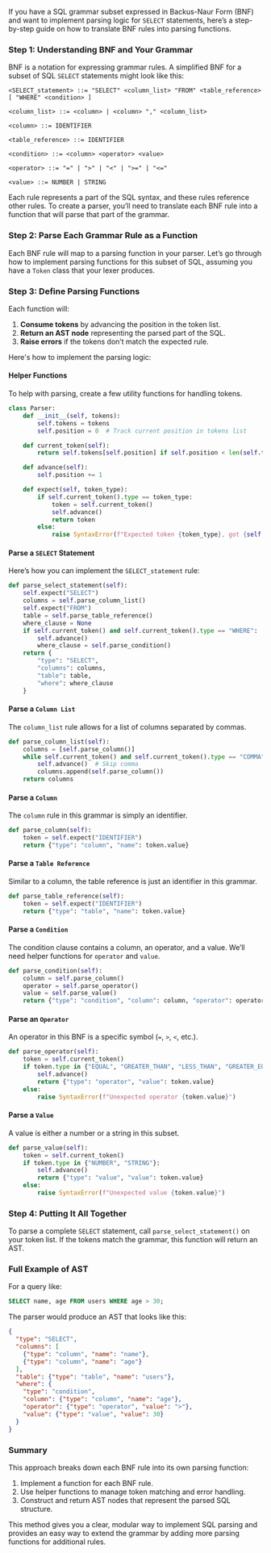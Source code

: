If you have a SQL grammar subset expressed in Backus-Naur Form (BNF) and want to implement parsing logic for `SELECT` statements, here’s a step-by-step guide on how to translate BNF rules into parsing functions.

### Step 1: Understanding BNF and Your Grammar
BNF is a notation for expressing grammar rules. A simplified BNF for a subset of SQL `SELECT` statements might look like this:

```
<SELECT_statement> ::= "SELECT" <column_list> "FROM" <table_reference> [ "WHERE" <condition> ]

<column_list> ::= <column> | <column> "," <column_list>

<column> ::= IDENTIFIER

<table_reference> ::= IDENTIFIER

<condition> ::= <column> <operator> <value>

<operator> ::= "=" | ">" | "<" | ">=" | "<="

<value> ::= NUMBER | STRING
```

Each rule represents a part of the SQL syntax, and these rules reference other rules. To create a parser, you’ll need to translate each BNF rule into a function that will parse that part of the grammar.

### Step 2: Parse Each Grammar Rule as a Function
Each BNF rule will map to a parsing function in your parser. Let’s go through how to implement parsing functions for this subset of SQL, assuming you have a `Token` class that your lexer produces.

### Step 3: Define Parsing Functions

Each function will:
1. **Consume tokens** by advancing the position in the token list.
2. **Return an AST node** representing the parsed part of the SQL.
3. **Raise errors** if the tokens don’t match the expected rule.

Here's how to implement the parsing logic:

#### Helper Functions
To help with parsing, create a few utility functions for handling tokens.

```python
class Parser:
    def __init__(self, tokens):
        self.tokens = tokens
        self.position = 0  # Track current position in tokens list

    def current_token(self):
        return self.tokens[self.position] if self.position < len(self.tokens) else None

    def advance(self):
        self.position += 1

    def expect(self, token_type):
        if self.current_token().type == token_type:
            token = self.current_token()
            self.advance()
            return token
        else:
            raise SyntaxError(f"Expected token {token_type}, got {self.current_token().type}")
```

#### Parse a `SELECT` Statement
Here’s how you can implement the `SELECT_statement` rule:

```python
def parse_select_statement(self):
    self.expect("SELECT")
    columns = self.parse_column_list()
    self.expect("FROM")
    table = self.parse_table_reference()
    where_clause = None
    if self.current_token() and self.current_token().type == "WHERE":
        self.advance()
        where_clause = self.parse_condition()
    return {
        "type": "SELECT",
        "columns": columns,
        "table": table,
        "where": where_clause
    }
```

#### Parse a `Column List`
The `column_list` rule allows for a list of columns separated by commas.

```python
def parse_column_list(self):
    columns = [self.parse_column()]
    while self.current_token() and self.current_token().type == "COMMA":
        self.advance()  # Skip comma
        columns.append(self.parse_column())
    return columns
```

#### Parse a `Column`
The `column` rule in this grammar is simply an identifier.

```python
def parse_column(self):
    token = self.expect("IDENTIFIER")
    return {"type": "column", "name": token.value}
```

#### Parse a `Table Reference`
Similar to a column, the table reference is just an identifier in this grammar.

```python
def parse_table_reference(self):
    token = self.expect("IDENTIFIER")
    return {"type": "table", "name": token.value}
```

#### Parse a `Condition`
The condition clause contains a column, an operator, and a value. We’ll need helper functions for `operator` and `value`.

```python
def parse_condition(self):
    column = self.parse_column()
    operator = self.parse_operator()
    value = self.parse_value()
    return {"type": "condition", "column": column, "operator": operator, "value": value}
```

#### Parse an `Operator`
An operator in this BNF is a specific symbol (`=`, `>`, `<`, etc.).

```python
def parse_operator(self):
    token = self.current_token()
    if token.type in {"EQUAL", "GREATER_THAN", "LESS_THAN", "GREATER_EQUAL", "LESS_EQUAL"}:
        self.advance()
        return {"type": "operator", "value": token.value}
    else:
        raise SyntaxError(f"Unexpected operator {token.value}")
```

#### Parse a `Value`
A value is either a number or a string in this subset.

```python
def parse_value(self):
    token = self.current_token()
    if token.type in {"NUMBER", "STRING"}:
        self.advance()
        return {"type": "value", "value": token.value}
    else:
        raise SyntaxError(f"Unexpected value {token.value}")
```

### Step 4: Putting It All Together
To parse a complete `SELECT` statement, call `parse_select_statement()` on your token list. If the tokens match the grammar, this function will return an AST.

### Full Example of AST
For a query like:
```sql
SELECT name, age FROM users WHERE age > 30;
```

The parser would produce an AST that looks like this:
```json
{
  "type": "SELECT",
  "columns": [
    {"type": "column", "name": "name"},
    {"type": "column", "name": "age"}
  ],
  "table": {"type": "table", "name": "users"},
  "where": {
    "type": "condition",
    "column": {"type": "column", "name": "age"},
    "operator": {"type": "operator", "value": ">"},
    "value": {"type": "value", "value": 30}
  }
}
```

### Summary
This approach breaks down each BNF rule into its own parsing function:
1. Implement a function for each BNF rule.
2. Use helper functions to manage token matching and error handling.
3. Construct and return AST nodes that represent the parsed SQL structure.

This method gives you a clear, modular way to implement SQL parsing and provides an easy way to extend the grammar by adding more parsing functions for additional rules.